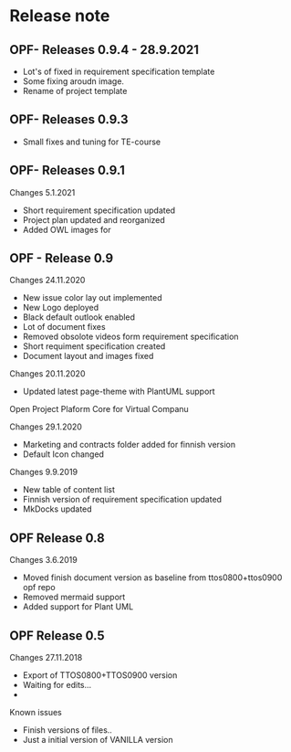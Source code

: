 # Release note 

## OPF- Releases 0.9.4 - 28.9.2021

* Lot's of fixed in requirement specification template
* Some fixing aroudn image. 
* Rename of project template

## OPF- Releases 0.9.3

* Small fixes and tuning for TE-course



## OPF- Releases 0.9.1 

Changes 5.1.2021

* Short requirement specification updated
* Project plan updated and reorganized
* Added OWL images for 



## OPF - Release 0.9

Changes 24.11.2020

* New issue color lay out implemented
* New Logo deployed 
* Black default outlook enabled
* Lot of document fixes
* Removed obsolote videos form requirement specification
* Short requiment specification created
* Document layout and images fixed

Changes 20.11.2020

* Updated latest page-theme with PlantUML support


Open Project Plaform Core for Virtual Companu

Changes 29.1.2020

* Marketing and contracts folder added for finnish version
* Default Icon changed


Changes 9.9.2019

* New table of content list
* Finnish version of requirement specification updated
* MkDocks updated


## OPF Release 0.8

Changes 3.6.2019

* Moved finish document version as baseline from ttos0800+ttos0900 opf repo 
* Removed mermaid support 
* Added support for Plant UML



## OPF Release 0.5

Changes 27.11.2018


* Export of TTOS0800+TTOS0900 version
* Waiting for edits...
*

Known issues

* Finish versions of files..
* Just a initial version of VANILLA version
